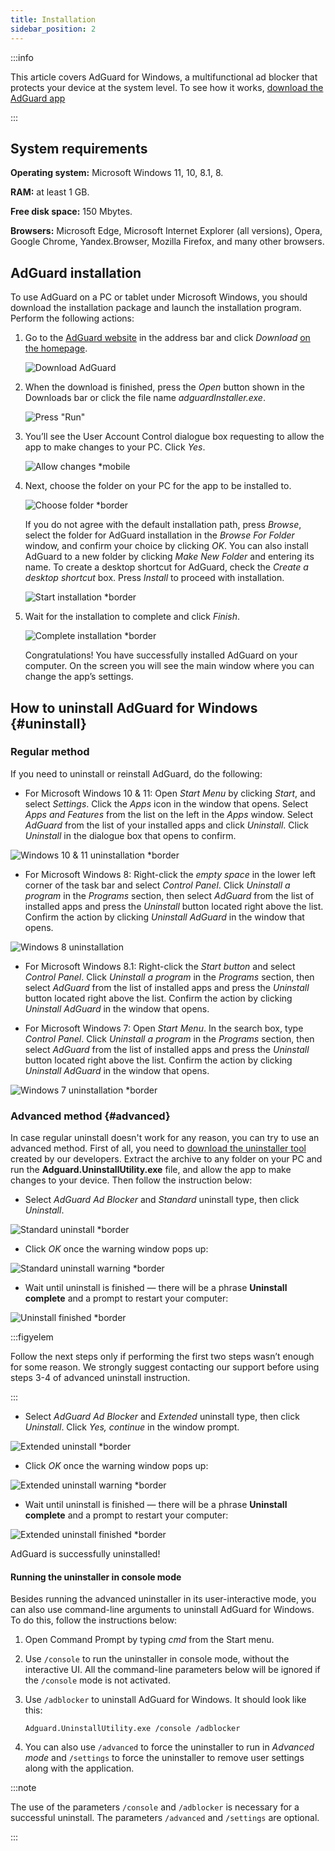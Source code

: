 ```yaml
---
title: Installation
sidebar_position: 2
---
```


:::info

This article covers AdGuard for Windows, a multifunctional ad blocker that protects your device at the system level. To see how it works, [download the AdGuard app](https://agrd.io/download-kb-adblock)

:::

## System requirements

**Operating system:** Microsoft Windows 11, 10, 8.1, 8.

**RAM:** at least 1 GB.

**Free disk space:** 150 Mbytes.

**Browsers:** Microsoft Edge, Microsoft Internet Explorer (all versions), Opera, Google Chrome, Yandex.Browser, Mozilla Firefox, and many other browsers.

## AdGuard installation

To use AdGuard on a PC or tablet under Microsoft Windows, you should download the installation package and launch the installation program. Perform the following actions:

1. Go to the [AdGuard website](http://adguard.com) in the address bar and click *Download* [on the homepage](https://adguard.com/download.html?auto=1).

   ![Download AdGuard](https://cdn.adtidy.org/content/kb/ad_blocker/windows/installation/download-from-website.png)

2. When the download is finished, press the *Open* button shown in the Downloads bar or click the file name *adguardInstaller.exe*.

   ![Press "Run"](https://cdn.adtidy.org/content/kb/ad_blocker/windows/installation/click-download.png)

3. You’ll see the User Account Control dialogue box requesting to allow the app to make changes to your PC. Click *Yes*.

   ![Allow changes *mobile](https://cdn.adtidy.org/content/kb/ad_blocker/windows/installation/allow-changes.png)

4. Next, choose the folder on your PC for the app to be installed to.

   ![Choose folder *border](https://cdn.adtidy.org/content/kb/ad_blocker/windows/installation/install-wizard.png)

   If you do not agree with the default installation path, press *Browse*, select the folder for AdGuard installation in the *Browse For Folder* window, and confirm your choice by clicking *OK*. You can also install AdGuard to a new folder by clicking *Make New Folder* and entering its name. To create a desktop shortcut for AdGuard, check the *Create a desktop shortcut* box. Press *Install* to proceed with installation.

   ![Start installation *border](https://cdn.adtidy.org/content/kb/ad_blocker/windows/installation/start-install.png)

5. Wait for the installation to complete and click *Finish*.

   ![Complete installation *border](https://cdn.adtidy.org/content/kb/ad_blocker/windows/installation/finish-install.png)

   Congratulations! You have successfully installed AdGuard on your computer. On the screen you will see the main window where you can change the app’s settings.

## How to uninstall AdGuard for Windows {#uninstall}

### Regular method

If you need to uninstall or reinstall AdGuard, do the following:

- For Microsoft Windows 10 & 11: Open *Start Menu* by clicking *Start*, and select *Settings*. Click the *Apps* icon in the window that opens. Select *Apps and Features* from the list on the left in the *Apps* window. Select *AdGuard* from the list of your installed apps and click *Uninstall*. Click *Uninstall* in the dialogue box that opens to confirm.

![Windows 10 & 11 uninstallation *border](https://cdn.adtidy.org/content/kb/ad_blocker/windows/installation/win10-uninstall.png)

- For Microsoft Windows 8: Right-click the *empty space* in the lower left corner of the task bar and select *Control Panel*. Click *Uninstall a program* in the *Programs* section, then select *AdGuard* from the list of installed apps and press the *Uninstall* button located right above the list. Confirm the action by clicking *Uninstall AdGuard* in the window that opens.

![Windows 8 uninstallation](https://cdn.adtidy.org/content/kb/ad_blocker/windows/installation/win8-uninstall.png)

- For Microsoft Windows 8.1: Right-click the *Start button* and select *Control Panel*. Click *Uninstall a program* in the *Programs* section, then select *AdGuard* from the list of installed apps and press the *Uninstall* button located right above the list. Confirm the action by clicking *Uninstall AdGuard* in the window that opens.

- For Microsoft Windows 7: Open *Start Menu*. In the search box, type *Control Panel*. Click *Uninstall a program* in the *Programs* section, then select *AdGuard* from the list of installed apps and press the *Uninstall* button located right above the list. Confirm the action by clicking *Uninstall AdGuard* in the window that opens.

![Windows 7 uninstallation *border](https://cdn.adtidy.org/content/kb/ad_blocker/windows/installation/win7-uninstall.png)

### Advanced method {#advanced}

In case regular uninstall doesn't work for any reason, you can try to use an advanced method. First of all, you need to [download the uninstaller tool](https://static.adtidy.org/windows/uninstaller/uninstal_utility.zip) created by our developers. Extract the archive to any folder on your PC and run the **Adguard.UninstallUtility.exe** file, and allow the app to make changes to your device. Then follow the instruction below:

- Select *AdGuard Ad Blocker* and *Standard* uninstall type, then click *Uninstall*.

![Standard uninstall *border](https://cdn.adtidy.org/content/kb/ad_blocker/windows/installation/ab_standard.jpg)

- Click *OK* once the warning window pops up:

![Standard uninstall warning *border](https://cdn.adtidy.org/content/kb/ad_blocker/windows/installation/ab_extended_warning.jpg)

- Wait until uninstall is finished — there will be a phrase **Uninstall complete** and a prompt to restart your computer:

![Uninstall finished *border](https://cdn.adtidy.org/content/kb/ad_blocker/windows/installation/ab_standard_complete.jpg)

:::figyelem

Follow the next steps only if performing the first two steps wasn’t enough for some reason. We strongly suggest contacting our support before using steps 3-4 of advanced uninstall instruction.

:::

- Select *AdGuard Ad Blocker* and *Extended* uninstall type, then click *Uninstall*. Click *Yes, continue* in the window prompt.

![Extended uninstall *border](https://cdn.adtidy.org/content/kb/ad_blocker/windows/installation/ab_extended.jpg)

- Click *OK* once the warning window pops up:

![Extended uninstall warning *border](https://cdn.adtidy.org/content/kb/ad_blocker/windows/installation/ab_extended_warning.jpg)

- Wait until uninstall is finished — there will be a phrase **Uninstall complete** and a prompt to restart your computer:

![Extended uninstall finished *border](https://cdn.adtidy.org/content/kb/ad_blocker/windows/installation/ab_extended_complete.jpg)

AdGuard is successfully uninstalled!

#### Running the uninstaller in console mode

Besides running the advanced uninstaller in its user-interactive mode, you can also use command-line arguments to uninstall AdGuard for Windows. To do this, follow the instructions below:

1. Open Command Prompt by typing *cmd* from the Start menu.
2. Use `/console` to run the uninstaller in console mode, without the interactive UI. All the command-line parameters below will be ignored if the `/console` mode is not activated.
3. Use `/adblocker` to uninstall AdGuard for Windows. It should look like this:

   `Adguard.UninstallUtility.exe /console /adblocker`

4. You can also use `/advanced` to force the uninstaller to run in *Advanced mode* and `/settings` to force the uninstaller to remove user settings along with the application.

:::note

The use of the parameters `/console` and `/adblocker` is necessary for a successful uninstall. The parameters `/advanced` and `/settings` are optional.

:::
